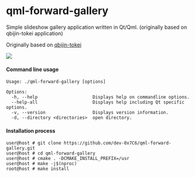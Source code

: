 # qml-forward-gallery
Simple slideshow gallery application written in Qt/Qml. (originally based on qbijin-tokei application)

Originally based on [qbijin-tokei](https://github.com/dev-0x7C6/qbijin-tokei)

![](https://devwork.space/wp-content/uploads/2021/05/qml-forward-gallery.png)

#### Command line usage
```
Usage: ./qml-forward-gallery [options]

Options:
  -h, --help                     Displays help on commandline options.
  --help-all                     Displays help including Qt specific options.
  -v, --version                  Displays version information.
  -d, --directory <directories>  open directory.
```

#### Installation process
```console
user@host # git clone https://github.com/dev-0x7C6/qml-forward-gallery.git
user@host # cd qml-forward-gallery
user@host # cmake . -DCMAKE_INSTALL_PREFIX=/usr
user@host # make -j$(nproc)
root@host # make install
```
